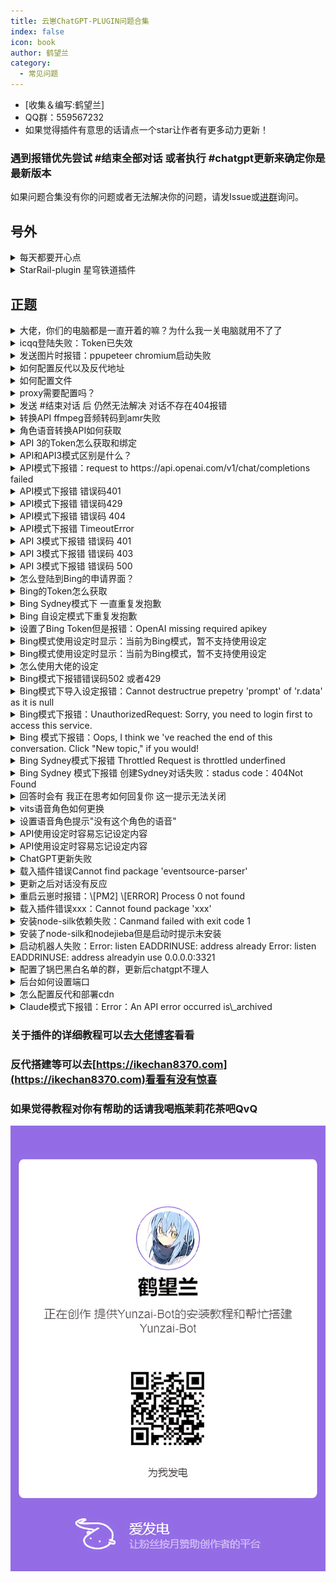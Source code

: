 ```yaml
---
title: 云崽ChatGPT-PLUGIN问题合集
index: false
icon: book
author: 鹤望兰
category:
  - 常见问题
---
```


-   \[收集＆编写:鹤望兰]
-   QQ群：559567232
-   如果觉得插件有意思的话请点一个star让作者有更多动力更新！
### 遇到报错优先尝试 #结束全部对话 或者执行 #chatgpt更新来确定你是最新版本
如果问题合集没有你的问题或者无法解决你的问题，请发Issue或[进群](http://qm.qq.com/cgi-bin/qm/qr?_wv=1027&k=W1o7KVZpZL0dzyHQH71W4JMF4Mgj0_rr&authKey=hcLg%2F6y5Fr4BUNNF2khPLRb2nwahfXWvE1lhHr%2FK%2FEDlGFUBweLQt%2F%2BXxoUuya8J&noverify=0&group_code=559567232)询问。

## 号外
<details> <summary>每天都要开心点</summary>

![](image/happy-1.jpg)

![](image/happy-2.jpg)

![](image/happy-3.jpg)

![](image/happy-4.png)

![](image/happy-5.jpg)

</details>


<details> 

<summary>
StarRail-plugin 星穹铁道插件
</summary>

Gitee：
```纯文本
https://gitee.com/hewang1an/StarRail-plugin
```
  Github：
```纯文本
https://github.com/hewang1an/StarRail-plugin
```
和ikechan8370一起写的插件，如果对你有帮助的话点个star吧！

QQ群：758447726 欢迎大佬们进群玩

</details>

## 正题

<details> 
<summary>
大佬，你们的电脑都是一直开着的嘛？为什么我一关电脑就用不了了
</summary>
> 可以挂服务器上，可以去阿里云白嫖七个月
</details>

<details> 
<summary> icqq登陆失败：Token已失效</summary>

可以优先尝试方法一，其他方法为方法一无效时的对应方案！并且所有方法都选择密码登录，并且最后一步选择手机验证码登陆

如果登陆上去的话可以做个小习惯，把data目录里的device.json或者QQ号\_token文件备，喵崽是icqq文件夹备份一个，下次失效的时候直接丢进去就可以了

4.16腾讯开始大规模封查机器人，可以先尝试将icqq版本拉至最新然后在config/config/qq.yaml文件夹里把platform改成6然后node app即可
```纯文本
pnpm install icqq@0.3.1 -w
```
方法一：可以尝试将data目录下的device.json文件删除，windows用户注意将回收站内的一起删除，然后执行npm run login重新验证登录选择ipad＋密码登录

方法二：如果报错误码45且方法一无效的话，请执行npm run login重新验证登录选择MacOS协议登录

方法三：如果报错误码235的话，执行npm run login重新验证选择手表协议登录

方法四：如果报错误码237的话可以降低icqq版本，在云崽根目录下执行
```纯文本
pnpm add icqq@0.0.31 -w
```
&#x20; 或者
```纯文本
pnpm add icqq@0.0.29 -w

```
然后使用方法一进行登录

方法五：如果报错误码238的话使用 npm run login 指令换到手表协议后再用 npm run login 指令换回ipad协议登录

</details>


<details> 
<summary>
发送图片时报错：ppupeteer chromium启动失败
</summary>


方法一：Yunzai目录里执行
```纯文本
pnpm add puppeteer@13.7.0 -w
```
方法二：Yunzai目录里先执行
```纯文本
pnpm install puppeteer@19.7.3 -w
```
再执行
```纯文本
node ./node_modules/puppeteer/install.js
```
等待进度条走完，再重启机器人就可以了

方法三：Yunzai目录里执行下列命令 记得复制完，很长
```纯文本
apt-get install ca-certificates fonts-liberation libasound2 libatk-bridge2.0-0 libatk1.0-0 libc6 libcairo2 libcups2 libdbus-1-3 libexpat1 libfontconfig1 libgbm1 libgcc1 libglib2.0-0 libgtk-3-0 libnspr4 libnss3 libpango-1.0-0 libpangocairo-1.0-0 libstdc++6 libx11-6 libx11-xcb1 libxcb1 libxcomposite1 libxcursor1 libxdamage1 libxext6 libxfixes3 libxi6 libxrandr2 libxrender1 libxss1 libxtst6 lsb-release wget xdg-utils libxkbcommon0 -y
```
</details>
<details> 
<summary>
如何配置反代以及反代地址
</summary>
首先进入锅巴插件 ，点击ChatGPT插件进行配置，将以下各对应Sydney反代地址(不是代理地址)填进你要用的模式

【API(openAiBaseUrl)】
```纯文本
https://openai-api.ikechan8370.com/v1
```
```纯文本
https://openai-api2.ikechan8370.com/v1
```
```纯文本
https://mondstadt.d201.eu.org/v1
```


【API3】
```纯文本
https://chatgpt.ikechan8370.com/backend-api/conversation
```
```纯文本
https://pimon.d201.cn/backend-api/conversation
```
【apiBaseUrl】
```纯文本
https://chatgpt.ikechan8370.com/backend-api
```
```纯文本
https://pimon.d201.cn/backend-api
```
【Bing】
```纯文本
https://bing.ikechan8370.com
```
```纯文本
https://666102.201666.xyz
```
```纯文本
https://bing.roki.best
```

</details>

<details> 
<summary>
如何配置文件
</summary>


推荐使用锅巴进行配置，直接配置config文件对小白不太友好

首先你需要下载一个锅巴插件 在确定锅巴插件载入成功后对机器人发送 #锅巴登录 之后根据自身情况选择内网还是外网登录

进入锅巴后找到ChatGPT插件点击 选择配置 配置好你的代理（没有可以不用填）or反代，以及各种你需要的东西，按需配置

![](image/GuobaConfig.png)
</details>

<details> 
<summary>
proxy需要配置吗？
</summary>
proxy不是必填项，如果你有proxy的话可以进行配置，没有的话自行跳过
</details>

<details> 
<summary>
发送 #结束对话 后 仍然无法解决 对话不存在404报错
</summary>
被抢指令了，其他插件的结束对话会回复“已经重置对话了！”和图1一样，但实际上这并不是本插件的回复，本插件的结束对话回复如图2所示

![](image/FakeReset.jpg)

![](image/ReallyReset.jpg)
</details>

<details> 
<summary>
转换API ffmpeg音频转码到amr失败
</summary>
发送消息错误`{"type":"record","file":"example.wav"}`

`Apirejection {code: -60, message: '音频转码到amr失败，请确认你的ffmpeg可以处理此转换' }`
-   windows解决办法

    [ffmpeg-master-latest-win64-gpl.zip](https://s.d201.eu.org/ffmpeg-master-latest-win64-gpl_zuEmD3nIlA.zip)

    下载完成后解压（如果配置完不生效的话记得重启电脑或者服务器）
    -   第一种方法：下载好ffmpeg并为 bin这个文件夹进行环境变量配置

        首先在控制面板中搜索环境变量，点击编辑系统环境变量

        ![](image/FFmpegVariable-1.png)

        点击系统属性中的环境变量

        ![](image/FFmpegVariable-2.png)

        点击环境变量中的系统变量，用鼠标选中Path，点击编辑

        ![](image/FFmpegVariable-3.jpg)

        点击编辑环境变量右侧的新建，将你的ffmpeg big目录完整路径粘贴进去，然后依次点击确定保存

        ![](image/FFmpegVariable-4.jpg)

        &#x20;在终端执行：ffmpeg -version 查看是否完成配置 如果出现下图样式则代表配置完成

        ![](image/FFmpegVariable-5.png)


    -   第二种方法（不推荐）：到Yunzai-Bot\config\config 目录下修改bot.yaml

        到Yunzai-Bot\config\config目录下修改文件bot.yaml，例如以下文本，填写你所下载的ffmpeg二进制文件
    
        ```纯文本
        # ffmpeg
        ffmpeg_path: D:\Yunzai-Bot\ffmpeg\bin\ffmpeg.exe      
        ffprobe_path: D:\Yunzai-Bot\ffmpeg\bin\ffprobe.exe                        PS：我是直接扔在了yunzai的根目录下，所以我这样填写。你的ffmpeg放在哪里填哪里
        ```
        完成后保存文件，重启你的yunzai就可以正常发\[语音]了
-   centos解决办法
    #### 因为要用到ffmpeg，不过 直接yum install 是不能安装的，所以要设置一下。
    #### 方法 1（yum安装）：
    通过第三方yum源（Nux Dextop）来进行安装。

    1.首先更新系统。
    ```纯文本
    sudo yum install epel-release -y
    sudo yum update -y

    ```
    2.导入密钥并设置源。
    ```纯文本
    sudo rpm --import http://li.nux.ro/download/nux/RPM-GPG-KEY-nux.ro
    sudo rpm -Uvh http://li.nux.ro/download/nux/dextop/el7/x86_64/nux-dextop-release-0-5.el7.nux.noarch.rpm
    ```
    3.安装ffmpeg。
    ```纯文本
    yum -y install ffmpeg ffmpeg-devel
    ```
    4.检查版本。
    ```纯文本
    ffmpeg -version
    ```
    #### 方法 2（编译安装）：
    先下载源码包：
    ```纯文本
    git clone https://git.ffmpeg.org/ffmpeg.git ffmpeg
    ```
    然后进入ffmpeg文件夹，依次执行下列语句，当然连起来也可以：
    ```纯文本
    cd ffmpeg
    ./configure
    make
    make install
    ```
    时间较长，不出意外会正常安装好。

    但是因为configure时候没有指定路径，所以直接ffmpeg会提示找不到。

    所以要将编译好的ffmpeg复制到bin目录即可：
    ```纯文本
    cp ffmpeg /usr/bin/ffmpeg
    ```
    然后检查版本。
    ```纯文本
    ffmpeg -version
    ```
    出现下图的样子就说明安装成功：

    安装完成

    然后到yunzai根目录

    在终端执行：在终端执行：ffmpeg -version 查看是否完成配置 ，出现下图样式则为配置成功

    ![](image/FFmpegCentos.png)
-   ubuntu和 debian解决办法

    极其简单，执行以下命令之后按照教程设置一下即可：
    ```纯文本
    apt install ffmpeg
    ```
    按“Y”下一步

    等待安装完成

    有时候会出现报错，不过要看清楚一下报错的内容，没有相关于ffmpeg字眼的报错就可以不用管了，就当他红红火火过新年吧

    安装完成后检查一下ffmpeg是否正常安装，执行命令：
    ```纯文本
    ffmpeg -version
    ```
    出现以下，就安装完了

    ![](image/FFmpegCentos-2.png)

    接下来就要配置yunzai的了

    进入yunzai根目录，输入指令
    ```纯文本
    vim config/config/bot.yaml
    ```
    嘿出现找不到指令那就安装一下"vim"ba
    ```纯文本
    apt install vim
    ```
    不过一般系统都会自带这个编辑器的....具体安装方法应该也是这样，应该也能安装完成，安装完成后就继续输入上面指令进行编辑吧

    输入完成后会弹出一长段东西

    ![](image/FFmpegCentos-YunzaiConfig.png)

    这就表示你进入了编辑模式，接下来按"i"进入编辑模式，下面要是出现了这句话就表示进入了

    ![](image/FFmpegCentos-YunzaiConfig-2.png)

    修改这些

    ```纯文本
    # ffmpeg
    ffmpeg_path: /usr/bin/ffmpeg
    ffprobe_path: /usr/bin/ffprobe

    ```

    ![](image/FFmpegCentos-YunzaiConfig-3.png)

    这样子你就成功的添加了他的二进制文件的位置了，按"Esc"键退出编辑模式，

    ![](image/FFmpegCentos-YunzaiConfig-4.png)

    继续输入":"进入模式选择，接下来输入"wq"后回车，保存文件

    ![](image/FFmpegCentos-YunzaiConfig-5.png)

    注意要回车

    重启你的yunzai，这样子你的ffmpeg就设置完成了\~

    ![](image/FFmpegCentos-YunzaiConfig-6.jpg)
</details>

<details> 
<summary>
角色语音转换API如何获取
</summary>

-   注册HugginFace账号（已经注册可以跳过）

    首先 你需要注册一个 Huggingface 账号 ([huggingface.co](http://huggingface.co "huggingface.co"))

    ![注册/登录 Hugging Face账号](image/Huggingface-Register.png "注册/登录 Hugging Face账号")
-   获取API以及如何配置

    进入

    [https://huggingface.co/spaces/ikechan8370/vits-uma-genshin-honkai ](https://huggingface.co/spaces/ikechan8370/vits-uma-genshin-honkai "https://huggingface.co/spaces/ikechan8370/vits-uma-genshin-honkai ")然后点击右上角竖着排列的三个点，选择第二项Duplicate this Space，修改Visibility，将Private改成Public，然后点Duplicate Space按钮即可  注意是从这个库里复制你的API 从原来的库里复制是没有view api的

    ![复制文字转角色语音仓库](image/Huggingface-ForkRepo.png "复制文字转角色语音仓库")

    ![设置为公开并复制项目 注意！！！必须要是Public，否则无法使用](image/Huggingface-Public.png "设置为公开并复制项目 注意！！！必须要是Public，否则无法使用")

    最后等待上方的Building变成Running 下滑到最底 点击view api 复制你的api地址在锅巴配置即可

    ![](image/Huggingface-Building.png)

    ![](image/Huggingface-Api.png)

    注意去掉最后的斜杠

    ![](image/Huggingface-ALLAPI.png)

    ![](image/Huggingface-Guoba.png)
    填入ChatGPT-Plugin的锅巴设置页面中的 ”语音转换API地址“内即可食用
</details>

<details> 
<summary>
API 3的Token怎么获取和绑定
</summary>
首先登录chatgpt网页版，然后在同一浏览器输入以下网址：

[https://chat.openai.com/api/auth/session](https://chat.openai.com/api/auth/session "https://chat.openai.com/api/auth/session")
-   你会获得类似如下一串json字符串`{"user":{"id":"AAA","name":"BBB","email":"CCC","image":"DDD","picture":"EEE","groups":[]},"expires":"FFF","accessToken":"XXX"}`
-   其中的XXX即为`ChatGPT AccessToken`&#x20;
-   对机器人发送#chatgpt设置Token （Token和命令需要分开发）
    ![](image/ChatGPT-API3-TOKEN.jpg)
    ![](image/ChatGPT-API3-TOKEN-SET.jpg)
</details>

<details> 
<summary>
API和API3模式区别是什么？
</summary>
API模式使用官方接口，只需要提供api key即可使用，但是API模式是需要收费的，收费规则为价格为`$0.0020/1K tokens`问题和回答加起来Token，目前价格为新号余额为5刀，相当于之前的50刀，所以不必担心为什么余额会变成5刀而不是18刀，该种方式响应速度更快，可配置项多，且不会像chatGPT官网一样总出现不可用的现象.

API3模式通过调用第三方提供的官网反代API，他会帮你绕过CF防护，需要提供ChatGPT的Token。效果与官网一致，相当于使用官网聊天，且该模式不需要付费，在官网也可以查到你的聊天记录，但是该种方式响应速度较慢，有时会因为人多出现不可用的原因，一般错误码为5开头的报错基本属于官方问题.

</details>

<details> 
<summary>
API模式下报错：request to  https://api.openai.com/v1/chat/completions  failed
</summary>
API和API3都被墙了，需要换成反代或者你有proxy也可以进行配置

![](image/ChatGPT-API-CETimeout.png)
</details>


<details> 
<summary>
API模式下报错 错误码401
</summary>
如果和下图一样那么就是你的key被封禁了，还有一种情况就是你的key是错误的，根据自己的报错进行判断，一般的key开头为sk

获取key的网址：

[https://platform.openai.com/account/api-keys](https://platform.openai.com/account/api-keys "https://platform.openai.com/account/api-keys")

![](image/ChatGPT-GetApiKey.jpg)
</details>


<details> 
<summary>
 API模式下报错 错误码429
</summary>
账号额度用完了 或者试用时间到期了 检查自己账号额度以及时间是否没问题

![](image/ChatGPT-API-429.jpg)
</details>

<details> 
<summary>
API模式下报错 错误码 404
</summary>
1.正常情况下404请发送 #结束对话 重新开启对话即可

2.如果报错信息内出现两个 v1 或者没有v1请按照下列方法解决

由于chatgpt这个依赖更新了baseURL的格式，openAI反代的格式进行了调整。 &#x20;
请务必检查以下操作以保证API模式和DallE画图功能正常： &#x20;
1\. 在plugins/chatgpt-plugin下执行pnpm i以保证依赖是最新的。 &#x20;
2\. 锅巴面板（或配置文件）中OpenAI API服务器地址后面带上/v1，例如：

[https://openai-api.ikechan8370.com/v1](https://openai-api.ikechan8370.com/v1?spm=wolai.workspace.0.0.7b176cfbRYVb3t "https://openai-api.ikechan8370.com/v1")（如果未配置该项可以忽略）

![](image/ChatGPT-API-404.jpg)
</details>


<details> 
<summary>
API模式下报错 TimeoutError
</summary>
可以尝试挂反代或者去锅巴将超时时间调长

![](image/ChatGPT-API-TimeoutError.png)
</details>


<details> 
<summary>
API 3模式下报错 错误码 401
</summary>
Token过期了，重新获取一下Token就好了

![](image/ChatGPT-API3-401.jpg)
</details>

<details> 
<summary>
API 3模式下报错 错误码 403
</summary>
可能是openai账号被封禁了 检查账号邮箱是否有openai官方给你发的邮件，如果有的话 那么就是账号被封禁了 ，只能换取没被封号的账号token

![](image/ChatGPT-API3-403.png)
</details>

<details> 
<summary>
API 3模式下报错 错误码 500
</summary>
检查自己的Token是否设置正确，请设置access Token，因为session Token容易失效

![](image/ChatGPT-API3-500.jpg)
</details>

<details> 
<summary>
怎么登陆到Bing的申请界面？
</summary>

新必应访问网址：[https://www.bing.com/new](https://www.bing.com/new "https://www.bing.com/new")

使用Edge浏览器，推荐使用dev版本，登录时请确定网址是cn.bing还是www\.bing

推荐使用outlook邮箱，注册并不麻烦，进入网站点击注册，跟着提示走即可，需要注意的是，微软通过申请一般都为账号设置了出生日期的账号，所以注册时记得填写出生日期

B站教程中的ModHeader扩展可能已失效，现在登录必应需要使用魔法，选择美国节点，如果登录不上检查魔法是否开了全局并且稳定代理。目前的必应申请基本都是秒过，点击加入候补名单可能下一秒你就可以直接进聊天界面了，如果显示更快地访问新必应那可能需要耐心等待几天，一般不会太久，太久没通过多半是寄了，重新注册个号申请吧

</details>

<details> 
<summary>
Bing的Token怎么获取
</summary>

推荐使用电脑操作，手机不方便获取Token

第一种方法：[登录www.bing.com](http://xn--www-sj3fu53h.bing.com "登录www.bing.com")，刷新一下网页，按F12或直接打开开发者模式，点击Console/控制台，运行如下代码，执行后自动在你的剪切板存储了必应Token
```纯文本
copy(document.cookie.split(";").find(cookie=>cookie.trim().startsWith("_U=")).split("=")[1]);
```
第二种方法：

[登录www.bing.com](http://xn--www-sj3fu53h.bing.com "登录www.bing.com")，刷新一下网页，按F12或直接打开开发者模式，点击Application/存储，点击左侧Storage下的Cookies，展开找到[https://www.bing.com](https://www.bing.com/ "https://www.bing.com")项，在右侧列表Name项下找到"*U"，* U的value即为必应Token

</details>


<details> 
<summary>
Bing Sydney模式下 一直重复发抱歉
</summary>
可以试试结束对话 或者换个问题解决，比较玄学。（也可能是读取聊天消息导致）

![](image/Sydney-ReSorry.jpg)
</details>

<details> 
<summary>
Bing 自设定模式下重复发抱歉
</summary>
可尝试换句话继续对话，有点运气成分或者编写设定的一些问题存在，比如特殊的屏蔽词等。也可能是由读取聊天消息导致的

![](image/Sydney-Custom-Sorry.jpg)

如果持续重复抱歉 说明这段对话已经被结束了 只能发生 #结束对话 重新开启对话
</details>


<details> 
<summary>
设置了Bing Token但是报错：OpenAI missing required apikey
</summary>
首先，你设置的是必应的Token，这个报错是因为你用的API模式，所以！你需要先发送指令 #chatgpt切换必应，切换成必应模式就可以了
</details>

<details> 
<summary>
Bing模式使用设定时显示：当前为Bing模式，暂不支持使用设定
</summary>
请注意，目前Bing共有五种模式，如果想要使用设定请注意切换自设定模式 发送  #chatgpt必应切换自设定 即可

![](image/Sydney-BingCustom-Cant.jpg)
</details>

<details> 
<summary>
Bing模式使用设定时显示：当前为Bing模式，暂不支持使用设定
</summary>
请注意，目前Bing共有五种模式，如果想要使用设定请注意切换自设定模式 发送  #chatgpt必应切换自设定 即可
</details>

<details> 
<summary>
怎么使用大佬的设定
</summary>
发送#chatgpt浏览设定，可以看到大佬们上传的各种设定，如果想换页码在浏览设定后面带上页码＋数字，先发送#chatgpt导入设定＋设定名字 ，然后再发送#chatgpt使用设定+设定名字即可

目前设定多为必应的自设定模式，切勿使用API 和API3导入设定

使用设定时不建议开启读取聊天记录，容易串台
</details>


<details> 
<summary>
 Bing模式下报错错误码502 或者429
</summary>
5开头的都是官方错误，和插件无关，多半是微软服务器爆炸了，429是因为微软也是调用OpenAI的API，有时Openai炸了必应跟着一起炸了你要说解决方法的话，那我的建议是入职微软或者买下微软大楼去升级他的服务器
</details>


<details> 
<summary>
Bing模式下导入设定报错：Cannot destructrue prepetry 'prompt' of 'r.data' as it is null
</summary>
检查指令格式是否正确  #chatgpt导入设定＋设定名字   请注意：不要带有任何符号 包括用空格隔开导入设定和设定名字 会导致找不到该设定从而出现报错

![](image/Sydney-null-Error-1.png)
![](image/Sydney-null-Error-1.png)
</details>



<details> 
<summary>
 Bing模式下报错‭：UnauthorizedRequest: Sorry, you need to login first to access this service.
</summary>
可能是Bing token过期了  挂梯子登录重新获取再配置即可

也有可能是你设置了多Token 而其中一个过期了 删掉过期的那个即可

![](image/Sydney-Token-EXP.jpg)
</details>


<details> 
<summary>
Bing 模式下报错：Oops, I think we 've reached the end of this conversation. Click "New topic," if you would!
</summary>
你可能用的不是Sydney或者自设定模式，其他三种模式有对话上限，可以发 #结束对话 重新创建对话

![](image/Bing-NewTopic-Up.png)
</details>


<details> 
<summary>
 Bing Sydney模式下报错  Throttled Request is throttled underfined
</summary>
你的账号使用Sydney或者自设定模式过多 达到了日限流额  可等待12h后重新获取token再配置解决。

![](image/Sydney-Request-Man.jpg)

也可以换成还没有限流的号的token解决

2.目前可以更新版本进入锅巴配置Sydney反代解决
</details>


<details> 
<summary>
Bing Sydney 模式下报错  创建Sydney对话失败：stadus code：404Not Found
</summary>
首先检查自己有没有配置好全局代理或反代，这种情况是很可能是重定向到cn.bing了，如果配置好了全局代理或反代仍这样的话可以发送 #结束对话 重新创建对话试试
</details>


<details> 
<summary>
回答时会有 我正在思考如何回复你 这一提示无法关闭
</summary>
更新之后锅巴内没有关闭思考提示这一选项，需要手动对机器人发送指令#chatgpt关闭问题确认

![](image/Sydney-Sikaoing.jpg)
</details>


<details> 
<summary>
vits语音角色如何更换
</summary>
对机器人发送#chatgpt设置语音角色＋角色名 可使用的角色可在vits仓库进行查看

![](image/MuiscChanger.jpg)
</details>

<details> 
<summary>
设置语音角色提示"没有这个角色的语音"
</summary>
指令被土块抢了，去锅巴/群组配置/功能黑名单 找到土块的原神语音把它禁用了就可以了

![](image/Voice-Tukuai.jpg)
</details>

<details> 
<summary>
API使用设定时容易忘记设定内容
</summary>
是因为API和API3两种模式都很难玩设定，容易忘记内容，且API有着4096tokens上限，该上限为你的设定字数和对话累计字数加起来一共4096tokens，所以很容易超限自动结束对话，API3模式无法使用设定，因为你需要手动发文对API3进行洗脑，而且效果很差并不推荐

API把温度调高
</details>

<details> 
<summary>
API使用设定时容易忘记设定内容
</summary>
是因为API和API3两种模式都很难玩设定，容易忘记内容，且API有着4096tokens上限，该上限为你的设定字数和对话累计字数加起来一共4096tokens，所以很容易超限自动结束对话，API3模式无法使用设定，因为你需要手动发文对API3进行洗脑，而且效果很差并不推荐

</details>

<details> 
<summary>
 ChatGPT更新失败
</summary>
发送#chatgpt强制更新 就可以了，如果仍失败，可以等待一段时间后重新强制更新，如果长时间失败，建议删掉去重新去仓库重新拉取一遍
</details>

<details> 
<summary>
载入插件错误Cannot find package 'eventsource-parser'
</summary>
依赖掉了，去插件目录里执行pnpm install -p 装一下依赖，然后重启机器人就好了

![](image/No-package.jpg)
</details>

<details> 
<summary>
更新之后对话没有反应
</summary>
首先检查插件是否导入成功，可以先去插件目录里执行pnpm i把依赖都装一遍，然后重启机器人即可
</details>

<details> 
<summary>
重启云崽时报错：\[PM2] \[ERROR] Process 0 not found
</summary>
依次在云崽根目录里执行以下代码：

```纯文本
npm uninstall pm2 -g
```
然后再执行
```纯文本
npm install pm2 -g
```
最后再执行
```纯文本
pm2 update
```
</details>


<details> 
<summary>
载入插件错误xxx：Cannot found package 'xxx'
</summary>
插件更新时偶尔会添加一些依赖，在插件目录里执行pnpm install xxx或者pnpm i将依赖安装完成即可
</details>

<details> 
<summary>
安装node-silk依赖失败：Canmand failed with exit code 1
</summary>


-   windows解决方法：

    Windows需要在桌面配置C++桌面环境

    1.首先进入下载Visual studio installer

    2.在配置界面中选择桌面C++环境开发，如果为了节省空间，右边的配置和我一样就行

    ![](image/Voice-Node-Slilk.png)

    3.等待下载完成后重启电脑，选择登陆方式，然后选择搭建新项目，选择控制台应用

    4.弹出界面填写项目名称和项目文件生成的路径，点击右下角创建按钮完成创建
-   ubantu和debian解决方法

    在插件目录里执行以下代码即可
    ```纯文本
    sudo apt-get install build-essential
    ```
-   Centos解决方法

    在插件目录里执行以下代码即可
    ```纯文本
    sudo yum install gcc make automake autoconf libtool
    ```
node-silk不是必装项，如果上述方法无法起到作用的话，还是放弃装这个东西吧，node-silk主要是语音功能的方面，没有一定需求的忽略就行了
</details>

<details> 
<summary>
安装了node-silk和nodejieba但是启动时提示未安装
</summary>
因为这两个依赖安装到插件目录下面了，但是启动时会在云崽根目录找依赖，所以去跟云崽根目录执行，插件目录里面也需要装一遍，因为这byd搞不清路径

```纯文本
pnpm add nide-silk nidejieba -w
```
就可以了

现在装不上node-silk可以靠云转码解决，不用再装了
</details>

<details> 
<summary>
启动机器人失败：Error: listen EADDRINUSE: address already Error: listen EADDRINUSE: address alreadyin use 0.0.0.0:3321
</summary>
因为3321这个端口被占用了，所以启动失败了

方法一：手动去config.json文件夹里修改端口

方法二：windows用cmd执行以下命令
```纯文本
netstat -ano|findstr 3321
```
然后会弹出该端口的PID，比如被2448进程占用（该进程仅为举例，实际进程根据你的PID进行修改）
```纯文本
taskkill -pid 2248 -f
```
ubantu和debian：
1.  在终端输入`netstat -tln | grep 3321`，如果有输出，说明3321端口被占用。
2.  在终端输入`lsof -i : 3321`，查看占用3321端口的进程ID和名称，假设是1234和httpd。
3.  在终端输入`kill -9 1234`，杀死httpd进程
    Centos：
```纯文本
netstat -anp Igrep 3321 #查看占用端口的进程
```
然后
```纯文本
ki11 -9 PID #杀死占用端口的进程
```
</details>

<details> 
<summary>
配置了锅巴黑白名单的群，更新后chatgpt不理人
</summary>
最新版本对插件各功能名称进行了调整，再去重新配置一下关于本插件的黑白名单，否则可能会失效
</details>

<details> 
<summary>
 后台如何设置端口
</summary>
后台服务默认启动在3321端口上，如果需要修改端口，可以登陆后台管理员面板或登陆锅巴面板修改 系统Api服务端口 。

访问后台通常需要服务器开放3321端口，如果有部署管理面板的服务器，可以直接在面板上开放3321端口访问，如果未部署管理面板的服务器请往下看。
-   Windows服务器

    Windows服务器需要在 高级安全 Windows Defender 防火墙 中开启对应端口，通常可从控制面板→系统和安全→Windows Defender 防火墙→高级设置中进入

    进入后点击入站规则，右侧点击新建规则，如下图

    ![](image/Port-1.png)

    选择端口，点下一页

    ![](image/Port-2.png)

    端口处输入要开放的端口，这里默认是3321，如果进行了修改请自行改为你设置的端口，接下来全选下一页即可。
-   Linux服务器
    -   Ubuntu

        Ubuntu通常使用ufw，可以使用以下命令开放端口
        ```bash
        # sudo ufw allow <端口号> 
        # 默认配置使用3321端口
        sudo ufw allow 3321

        ```
    -   Centos

        Centos通常使用firewall-cmd，可以使用以下命令开放端口
        ```bash
        # firewall-cmd --zone=public --add-port=<端口号>/tcp --permanent
        # 默认配置使用3321端口
        firewall-cmd --zone=public --add-port=3321/tcp --permanent
        firewall-cmd --reload

        ```
    -   iptables

        其他使用iptables防火墙的服务器可以使用以下命令开放端口
        ```bash
        # sudo iptables -A INPUT -p tcp --dport <端口号> -j ACCEPT
        # 默认配置使用3321端口
        sudo iptables -A INPUT -p tcp --dport 3321 -j ACCEPT

        ```
如果服务器提供商有防火墙，则同时需要开放提供商的防火墙，以下以阿里云为例

如果是轻量应用服务器，可以在服务器的安全→防火墙中进行配置

![](image/Port-3.png)

如果是ECS服务器，需要在实例的安全组中进行配置

![](image/Port-4.png)

![](image/Port-5.png)
</details>


<details> 
<summary>
怎么配置反代和部署cdn
</summary>

> ⚠️域名和CDN均为收费服务，请根据自己的能力选择部署，有能力的建议都部署上，否则使用时会暴露服务器IP
> 为了保护服务器安全，推荐将预览版配置中的系统服务访问域名加上，需要你拥有一个可访问的域名（国内服务器域名需备案），在系统服务访问域名上填写你的域名+端口号，如果你使用nginx部署了反向代理，则可以不填端口号。
域名建议挂在cdn上，以保护服务器ip不被暴露

</details>




<details> 
<summary>
Claude模式下报错：Error：An API error occurred is\_archived
</summary>
因为你在向一个已归档的频道发送信息，可以解除已归档的频道发送限制并重新发送消息

![](image/Claude-Error_CARCH.jpg)
</details>


###   关于插件的详细教程可以去[大佬博客](https://blog.hanhanz.top "https://blog.hanhanz.top")看看

###   反代搭建等可以去[https://ikechan8370.com](https://ikechan8370.com)看看有没有惊喜


###   如果觉得教程对你有帮助的话请我喝瓶茉莉花茶吧QvQ

![](image/donate.png)